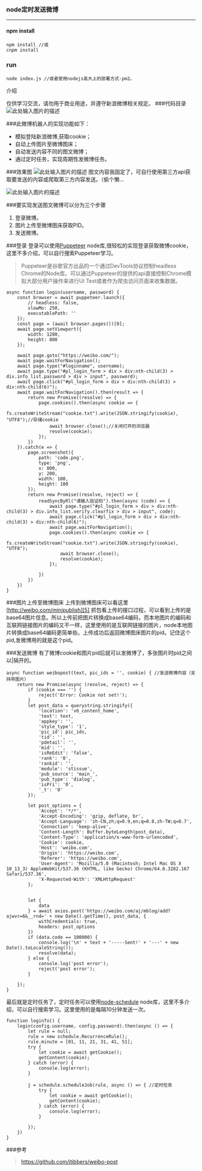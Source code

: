 

### node定时发送微博
------
#### npm install
```
npm install //或
cnpm install
```
### run
```
node index.js //或者使用nodejs高大上的部署方式-pm2。
```
介绍

仅供学习交流，请勿用于商业用途，并遵守新浪微博相关规定。
###代码目录
![此处输入图片的描述][1]

###此微博机器人的实现功能如下：

- 模拟登陆新浪微博,获取cookie；
- 自动上传图片至微博图床；
- 自动发送内容不同的图文微博；
- 通过定时任务，实现周期性发微博任务。

###效果图
![此处输入图片的描述][2]
图文内容我固定了，可自行使用第三方api获取要发送的内容或爬取第三方内容发送。（偷个懒...

![此处输入图片的描述][3]

###要实现发送图文微博可以分为三个步骤

 1. 登录微博。
 2. 图片上传至微博图床获取PID。
 3. 发送微博。

###登录
登录可以使用[Puppeteer][4] node库,很轻松的实现登录获取微博cookie，这里不多介绍，可以自行搜索Puppeteer学习。

> Puppeteer是谷歌官方出品的一个通过DevTools协议控制headless Chrome的Node库。可以通过Puppeteer的提供的api直接控制Chrome模拟大部分用户操作来进行UI Test或者作为爬虫访问页面来收集数据。



```
async function login(username, password) {
    const browser = await puppeteer.launch({
        // headless: false,
        slowMo: 250,
        executablePath: ''
    });
    const page = (await browser.pages())[0];
    await page.setViewport({
        width: 1280,
        height: 800
    });

    await page.goto("https://weibo.com/");
    await page.waitForNavigation();
    await page.type("#loginname", username);
    await page.type("#pl_login_form > div > div:nth-child(3) > div.info_list.password > div > input", password);
    await page.click("#pl_login_form > div > div:nth-child(3) > div:nth-child(6)");
    await page.waitForNavigation().then(result => {
        return new Promise((resolve) => {
            page.cookies().then(async cookie => {
                fs.createWriteStream("cookie.txt").write(JSON.stringify(cookie), "UTF8");//存储cookie
                await browser.close();//关闭打开的浏览器
                resolve(cookie);
            });
        })
    }).catch(e => {
        page.screenshot({
            path: 'code.png',
            type: 'png',
            x: 800,
            y: 200,
            width: 100,
            height: 100
        });
        return new Promise((resolve, reject) => {
            readSyncByRl("请输入验证码").then(async (code) => {
                await page.type("#pl_login_form > div > div:nth-child(3) > div.info_list.verify.clearfix > div > input", code);
                await page.click("#pl_login_form > div > div:nth-child(3) > div:nth-child(6)");
                await page.waitForNavigation();
                page.cookies().then(async cookie => {
                    fs.createWriteStream("cookie.txt").write(JSON.stringify(cookie), "UTF8");
                    await browser.close();
                    resolve(cookie);
                });

            })
        })
    })
}
```
###图片上传至微博图床
上传到微博图床可以看这里 [http://weibo.com/minipublish][5] 抓包看上传的接口过程，可以看到上传的是base64图片信息。所以上传前把图片转换成base64编码，而本地图片的编码和互联网链接图片的编码又不一样，这里使用的是互联网链接的图片，node本地图片转换成base64编码更简单些。上传成功后返回微博图床图片的pid。记住这个pid,发微博用的就是这个pid。


###发送微博
有了微博cookie和图片pid后就可以发微博了，多张图片时pid之间以|隔开的。

```
async function weibopost(text, pic_ids = '', cookie) { //发送微博内容（支持带图片）
    return new Promise(async (resolve, reject) => {
        if (cookie === '') {
            reject('Error: Cookie not set!');
        }
        let post_data = querystring.stringify({
            'location': 'v6_content_home',
            'text': text,
            'appkey': '',
            'style_type': '1',
            'pic_id': pic_ids,
            'tid': '',
            'pdetail': '',
            'mid': '',
            'isReEdit': 'false',
            'rank': '0',
            'rankid': '',
            'module': 'stissue',
            'pub_source': 'main_',
            'pub_type': 'dialog',
            'isPri': '0',
            '_t': '0'
        });

        let post_options = {
            'Accept': '*/*',
            'Accept-Encoding': 'gzip, deflate, br',
            'Accept-Language': 'zh-CN,zh;q=0.9,en;q=0.8,zh-TW;q=0.7',
            'Connection': 'keep-alive',
            'Content-Length': Buffer.byteLength(post_data),
            'Content-Type': 'application/x-www-form-urlencoded',
            'Cookie': cookie,
            'Host': 'weibo.com',
            'Origin': 'https://weibo.com',
            'Referer': 'https://weibo.com',
            'User-Agent': 'Mozilla/5.0 (Macintosh; Intel Mac OS X 10_13_3) AppleWebKit/537.36 (KHTML, like Gecko) Chrome/64.0.3282.167 Safari/537.36',
            'X-Requested-With': 'XMLHttpRequest'
        };


        let {
            data
        } = await axios.post('https://weibo.com/aj/mblog/add?ajwvr=6&__rnd=' + new Date().getTime(), post_data, {
            withCredentials: true,
            headers: post_options
        })
        if (data.code == 100000) {
            console.log('\n' + text + '-----Sent!' + '---' + new Date().toLocaleString());
            resolve(data);
        } else {
            console.log('post error');
            reject('post error');
        }

    });
}
```
最后就是定时任务了，定时任务可以使用[node-schedule][6] node库，这里不多介绍，可以自行搜索学习。这里使用的是每隔10分钟发送一次。

```
function loginTo() {
	login(config.username, config.password).then(async () => {
		let rule = null;
		rule = new schedule.RecurrenceRule();
		rule.minute = [01, 11, 21, 31, 41, 51];
		try {
			let cookie = await getCookie();
			getContent(cookie);
		} catch (error) {
			console.log(error);
		}

		j = schedule.scheduleJob(rule, async () => { //定时任务
			try {
				let cookie = await getCookie();
				getContent(cookie);
			} catch (error) {
				console.log(error);
			}

		});
	})
}
```

###参考

> https://github.com/itibbers/weibo-post


  [1]: https://ws1.sinaimg.cn/large/006tKfTcly1g1ataewfnuj30hm0g4aay.jpg
  [2]: https://ws4.sinaimg.cn/large/006tKfTcly1g1asjbywxwj30hw14cnke.jpg
  [3]: https://ws3.sinaimg.cn/large/006tKfTcly1g1asj6bndxj30m90erq3b.jpg
  [4]: https://www.npmjs.com/package/puppeteer
  [5]: http://weibo.com/minipublish
  [6]: https://www.npmjs.com/package/node-schedule

